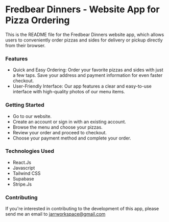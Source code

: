 # Fredbear Dinners - Website App for Pizza Ordering

This is the README file for the Fredbear Dinners website app, which allows users to conveniently order pizzas and sides for delivery or pickup directly from their browser.

### Features
-  Quick and Easy Ordering: Order your favorite pizzas and sides with just a few taps. Save your address and     payment information for even faster checkout.
- User-Friendly Interface: Our app features a clear and easy-to-use interface with high-quality photos of our menu items.
  
### Getting Started

-  Go to our website.
-  Create an account or sign in with an existing account.
-  Browse the menu and choose your pizzas.
-  Review your order and proceed to checkout.
-  Choose your payment method and complete your order.
  
### Technologies Used

- React.Js
- Javascript
- Tailwind CSS
- Supabase
- Stripe.Js

### Contributing

If you're interested in contributing to the development of this app, please send me an email to jarrworkspace@gmail.com
